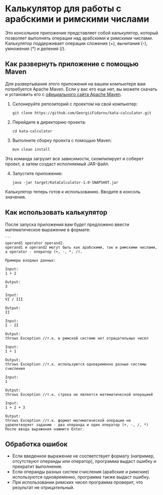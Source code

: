 # Калькулятор для работы с арабскими и римскими числами

Это консольное приложение представляет собой калькулятор, который позволяет выполнять операции над арабскими и римскими числами. Калькулятор поддерживает операции сложения (+), вычитания (-), умножения (*) и деления (/).

## Как развернуть приложение с помощью Maven

Для развертывания этого приложения на вашем компьютере вам потребуется Apache Maven. Если у вас его еще нет, вы можете скачать и установить его с [официального сайта Apache Maven](https://maven.apache.org/download.cgi).

1. Склонируйте репозиторий с проектом на свой компьютер:

   ```shell
   git clone https://github.com/GeorgiiFidarov/kata-calculator.git
   
2. Перейдите в директорию проекта:
    ```
   cd kata-calculator
3. Выполните сборку проекта с помощью Maven:
    ```
   mvn clean install
Эта команда загрузит все зависимости, скомпилирует и соберет проект, а затем создаст исполняемый JAR-файл.

4. Запустите приложение:
    ```
   java -jar target/KataCalculator-1.0-SNAPSHOT.jar
   
Калькулятор теперь готов к использованию. Вводите в консоль значения.

## Как использовать калькулятор


После запуска приложения вам будет предложено ввести математическое выражение в формате: 

    ```
    operand1 operator operand2. 
    operand1 и operand2 могут быть как арабскими, так и римскими числами, а operator - оператор (+, -, *, /).
        
    Примеры входных данных:
        
    Input:
    1 + 2
    
    Output:
    3
    
    Input:
    VI / III
    
    Output:
    II
    
    Input:
    I - II
    
    Output:
    throws Exception //т.к. в римской системе нет отрицательных чисел
    
    Input:
    I + 1
    
    Output:
    throws Exception //т.к. используются одновременно разные системы счисления
    
    Input:
    1
    
    Output:
    throws Exception //т.к. строка не является математической операцией
    
    Input:
    1 + 2 + 3
    
    Output:
    throws Exception //т.к. формат математической операции не удовлетворяет заданию - два операнда и один оператор (+, -, /, *)
    После ввода выражения нажмите Enter.
## Обработка ошибок

- Если введенное выражение не соответствует формату (например, отсутствуют операнды или оператор), программа выдаст ошибку и прекратит выполнение.
- Если операнды разных систем счисления (арабские и римские) используются одновременно, программа также выдаст ошибку.
- При использовании римских чисел программа проверит, что результат не отрицательный.
